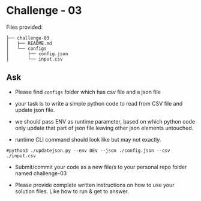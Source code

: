 # Challenge - 03

Files provided:
```
├── challenge-03
│   ├── README.md
│   └── configs
│       ├── config.json
│       └── input.csv
```


## Ask
- Please find `configs` folder which has csv file and a json file

- your task is to write a simple python code to read from CSV file and update json file.
- we should pass ENV as runtime parameter, based on which python code only update that part of json file leaving other json elements untouched.

- runtime CLI command should look like but may not exactly.
```
#python3 ./updatejson.py --env DEV --json ./config.json --csv ./input.csv
```
- Submit/commit your code as a new file/s to your personal repo folder named challenge-03

- Please provide complete written instructions on how to use your solution files. Like how to run & get to answer.
